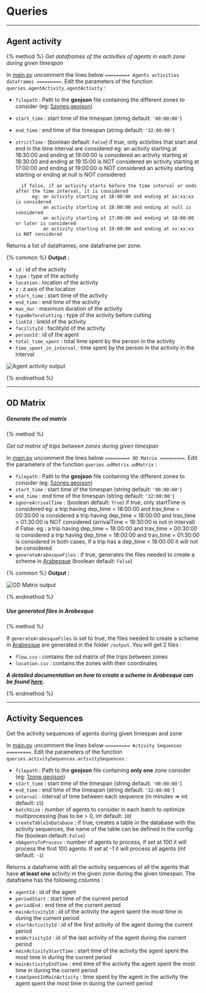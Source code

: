 # Queries


___



## Agent activity
{% method %}
_Get dataframes of the activities of agents in each zone during given timespan_

In [main.py](https://github.com/gabRpt/matsim-output-postgreSQL-converter/blob/main/src/main.py "main.py") uncomment the lines below `========= Agents activities dataframes =========`.
Edit the parameters of the function `queries.agentActivity.agentActivity` :

* `filepath` : Path to the **geojson** file containing the different zones to consider (eg: [5zones.geojson](https://github.com/gabRpt/matsim-output-postgreSQL-converter/blob/main/resources/sample/5zones.geojson))
* `start_time` : start time of the timespan (string default: `'00:00:00'`)
* `end_time` : end time of the timespan (string default: `'32:00:00'`)
* `strictTime` : (boolean default: `False`)
        if true, only activities that start and end in the time interval are considered
            eg: an activity starting at 18:30:00 and ending at 19:00:00 is considered
                an activity starting at 18:30:00 and ending at 19:15:00 is NOT considered
                an activity starting at 17:00:00 and ending at 19:00:00 is NOT considered
                an activity starting starting or ending at null is NOT considered

        if false, if an activity starts before the time interval or ends after the time interval, it is considered
            eg: an activity starting at 18:00:00 and ending at xx:xx:xx is considered
                an activity starting at 18:00:00 and ending at null is considered
                an activity starting at 17:00:00 and ending at 18:00:00 or later is considered
                an activity starting at 19:00:00 and ending at xx:xx:xx is NOT considered

Returns a list of dataframes, one dataframe per zone.

{% common %}
__Output :__

* `id` : id of the activity
* `type` : type of the activity
* `location` : location of the activity
* `z` : z axis of the location
* `start_time` : start time of the activity
* `end_time` : end time of the activity
* `max_dur` : maximum duration of the activity
* `typeBeforeCutting` : type of the activity before cutting
* `linkId` : linkId of the activity
* `facilityId` : facilityId of the activity
* `personId` : id of the agent
* `total_time_spent` : total time spent by the person in the activity
* `time_spent_in_interval` : time spent by the person in the activity in the interval

![Agent activity output](https://raw.githubusercontent.com/gabRpt/matsim-output-postgreSQL-converter/main/resources/docs/queries/agent_activity_output.png)

{% endmethod %}

___

## OD Matrix

##### Generate the od matrix

{% method %}

_Get od matrix of trips between zones during given timespan_

In [main.py](https://github.com/gabRpt/matsim-output-postgreSQL-converter/blob/main/src/main.py "main.py") uncomment the lines below `========= OD Matrix =========`.
Edit the parameters of the function `queries.odMatrix.odMatrix` :

* `filepath` : Path to the **geojson** file containing the different zones to consider (eg: [5zones.geojson](https://github.com/gabRpt/matsim-output-postgreSQL-converter/blob/main/resources/sample/5zones.geojson))
* `start_time` : start time of the timespan (string default: `'00:00:00'`)
* `end_time` : end time of the timespan (string default: `'32:00:00'`)
* `ignoreArrivalTime` : (boolean default: `True`)
        if true, only startTime is considered
        eg: a trip having dep_time = 18:00:00 and trav_time = 00:30:00 is considered
            a trip having dep_time = 18:00:00 and trav_time = 01:30:00 is NOT considered (arrivalTime = 19:30:00 is not in interval)
        if False:
        eg : a trip having dep_time = 18:00:00 and trav_time = 00:30:00 is considered
                a trip having dep_time = 18:00:00 and trav_time = 01:30:00 is considered
        in both cases, if a trip has a dep_time < 18:00:00 it will not be considered
* `generateArabesqueFiles` : if true, generates the files needed to create a scheme in [Arabesque](http://arabesque.ifsttar.fr/) (boolean default: `False`)

{% common %}
__Output :__

![OD Matrix output](https://raw.githubusercontent.com/gabRpt/matsim-output-postgreSQL-converter/main/resources/docs/queries/OD_matrix_output.png)


{% endmethod %}

##### Use generated files in Arabesque

{% method %}

If `generateArabesqueFiles` is set to true, the files needed to create a scheme in [Arabesque](http://arabesque.ifsttar.fr/) are generated in the folder `/output`.
You will get 2 files :
* `flow.csv` : contains the od matrix of the trips between zones
* `location.csv` : contains the zones with their coordinates

_**A detailed documentation on how to create a scheme in Arabesque can be found [here](https://gflowiz.github.io/arabesque/).**_

{% endmethod %}

___

## Activity Sequences
Get the activity sequences of agents during given timespan and zone

In [main.py](https://github.com/gabRpt/matsim-output-postgreSQL-converter/blob/main/src/main.py "main.py") uncomment the lines below `========= Activity Sequences =========`. Edit the parameters of the function `queries.activitySequences.activitySequences` :
* `filepath` : Path to the **geojson** file containing **only one** zone consider (eg: [1zone.geojson](https://github.com/gabRpt/matsim-output-postgreSQL-converter/blob/main/resources/sample/1zone.geojson))
* `start_time` : start time of the timespan (string default: `'00:00:00'`)
* `end_time` : end time of the timespan (string default: `'32:00:00'`)
* `interval` : interval of time between each sequence (in minutes => int default: `15`)
* `batchSize` : number of agents to consider in each batch to optimize multiprocessing (has to be > 0, int default: `10`)
* `createTableInDatabase` : if true, creates a table in the database with the activity sequences, the name of the table can be defined in the config file (boolean default: `False`)
* `nbAgentsToProcess` : number of agents to process, if set at 100 it will process the first 100 agents. If set at -1 it will process all agents (int default: `-1`)

Returns a dataframe with all the activity sequences of all the agents that have **at least one** activity in the given zone during the given timespan.
The dataframe has the following columns :

* `agentId` : id of the agent
* `periodStart` : start time of the current period
* `periodEnd` : end time of the current period
* `mainActivityId` : id of the activity the agent spent the most time in during the current period
* `startActivityId` : id of the first activity of the agent during the current period
* `endActivityId` : id of the last activity of the agent during the current period
* `mainActivityStartTime` : start time of the activity the agent spent the most time in during the current period
* `mainActivityEndTime` : end time of the activity the agent spent the most time in during the current period
* `timeSpentInMainActivity` : time spent by the agent in the activity the agent spent the most time in during the current period
